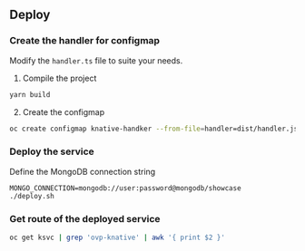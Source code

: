 
## Deploy

### Create the handler for configmap

Modify the `handler.ts` file to suite your needs. 

1. Compile the project

```bash
yarn build
```
2. Create the configmap
```bash
oc create configmap knative-handker --from-file=handler=dist/handler.js
```

### Deploy the service

Define the MongoDB connection string 

```
MONGO_CONNECTION=mongodb://user:password@mongodb/showcase
./deploy.sh
```

### Get route of the deployed service

```bash
oc get ksvc | grep 'ovp-knative' | awk '{ print $2 }'
```